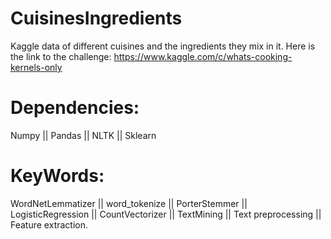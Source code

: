 # CuisinesIngredients
Kaggle data of different cuisines and the ingredients they mix in it.
Here is the link to the challenge: https://www.kaggle.com/c/whats-cooking-kernels-only

# Dependencies:

Numpy || Pandas || NLTK || Sklearn

# KeyWords:

WordNetLemmatizer || word_tokenize || PorterStemmer || LogisticRegression || CountVectorizer || TextMining || Text preprocessing || Feature extraction.
